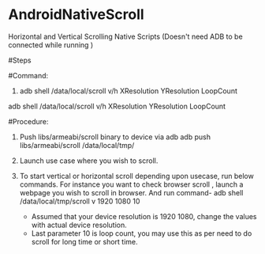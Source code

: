 # AndroidNativeScroll

Horizontal and Vertical Scrolling Native Scripts (Doesn't need ADB to be connected while running )

#Steps

#Command:
1. adb shell /data/local/scroll v/h XResolution YResolution LoopCount 

adb shell /data/local/scroll v/h XResolution YResolution LoopCount  

#Procedure:
1. Push libs/armeabi/scroll binary to device via adb
	adb push libs/armeabi/scroll /data/local/tmp/

2. Launch use case where you wish to scroll. 

3. To start vertical or horizontal scroll depending upon usecase, run below commands.
	For instance you want to check browser scroll , launch a webpage you wish to scroll in browser.
	And run command-
	adb shell /data/local/tmp/scroll v 1920 1080 10 
	- Assumed that your device resolution is 1920 1080, change the values with actual device resolution.
	- Last parameter 10 is loop count, you may use this as per need to do scroll for long time or short time.
